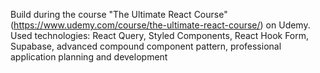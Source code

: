 Build during the course "The Ultimate React Course" (https://www.udemy.com/course/the-ultimate-react-course/) on Udemy. 
Used technologies: React Query, Styled Components, React Hook Form, Supabase, advanced compound component pattern, professional application planning and development
